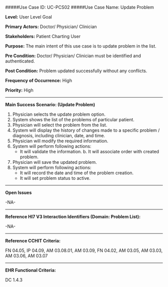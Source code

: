 #####Use Case ID: UC-PCS02
#####Use Case Name: Update Problem

**Level:**                     User Level Goal

**Primary Actors:**            Doctor/ Physician/ Clinician 

**Stakeholders:**              Patient Charting User

**Purpose:**                   The main intent of this use case is to update problem in the list.

**Pre Condition:**             Doctor/ Physician/ Clinician must be identified and authenticated.  

**Post Condition:**            Problem updated successfully without any conflicts.

**Frequency of Occurrence:**   High

**Priority:**                  High
__________________________________________________________
**Main Success Scenario: (Update Problem)**

1.	Physician selects the update problem option.
2.	System shows the list of the problems of particular patient.
3.	Physician will select the problem from the list.
4.	System will display the history of changes made to a specific problem / diagnosis, including clinician, date, and time.
5.	Physician will modify the required information.
6.	System will perform following actions:
    * It will validate the information.
b.	It will associate order with created problem.
7.	Physician will save the updated problem.
8.	System will perform following actions:
    * It will record the date and time of the problem creation.
    * It will set problem status to active.

_______________________________________________________________
**Open Issues**

-NA-
_______________________________________________________________
**Reference Hl7 V3 Interaction Identifiers (Domain: Problem List):**

-NA-
_______________________________________________________________
**Reference CCHIT Criteria:**

FN 04.05, IP 04.09, AM 03.08.01, AM 03.09, FN 04.02, AM 03.05, AM 03.03, AM 03.06, AM 03.07

_______________________________________________________________
**EHR Functional Criteria:**

DC 1.4.3
